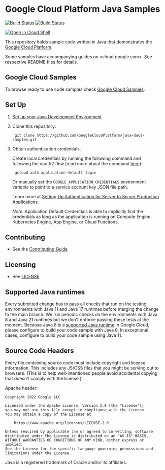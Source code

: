 # Google Cloud Platform Java Samples

[![Build Status][java-11-badge]][java-11-link] [![Build
Status][java-17-badge]][java-17-link]

<a href="https://console.cloud.google.com/cloudshell/open?git_repo=https://github.com/GoogleCloudPlatform/java-docs-samples&page=editor&open_in_editor=README.md">
<img alt="Open in Cloud Shell" src ="http://gstatic.com/cloudssh/images/open-btn.png"></a>

This repository holds sample code written in Java that demonstrates the
[Google Cloud Platform](https://cloud.google.com/docs/).

Some samples have accompanying guides on <cloud.google.com>. See respective
README files for details.

## Google Cloud Samples

To browse ready to use code samples check [Google Cloud Samples](https://cloud.google.com/docs/samples?l=java).

## Set Up

1. [Set up your Java Development Environment](https://cloud.google.com/java/docs/setup)

1. Clone this repository:

        git clone https://github.com/GoogleCloudPlatform/java-docs-samples.git

1. Obtain authentication credentials.

    Create local credentials by running the following command and following the
    oauth2 flow (read more about the command [here][auth_command]):

        gcloud auth application-default login

    Or manually set the `GOOGLE_APPLICATION_CREDENTIALS` environment variable
    to point to a service account key JSON file path.

    Learn more at [Setting Up Authentication for Server to Server Production Applications][ADC].

    *Note:* Application Default Credentials is able to implicitly find the credentials as long as the application is running on Compute Engine, Kubernetes Engine, App Engine, or Cloud Functions.

## Contributing

* See the [Contributing Guide](CONTRIBUTING.md)

## Licensing

* See [LICENSE](LICENSE)

## Supported Java runtimes

Every submitted change has to pass all checks that run on the testing environments with Java 11 and Java 17 runtimes before merging the change to the main branch.
We run periodic checks on the environments with Java 8 and Java 21 runtimes but we don't enforce passing these tests at the moment.
Because Java 8 is a [supported Java runtime][supported_runtimes] in Google Cloud, please configure to build your code sample with Java 8.
In exceptional cases, configure to build your code sample using Java 11.

[supported_runtimes]: https://cloud.google.com/java/docs/supported-java-versions

## Source Code Headers

Every file containing source code must include copyright and license
information. This includes any JS/CSS files that you might be serving out to
browsers. (This is to help well-intentioned people avoid accidental copying that
doesn't comply with the license.)

Apache header:

    Copyright 2022 Google LLC

    Licensed under the Apache License, Version 2.0 (the "License");
    you may not use this file except in compliance with the License.
    You may obtain a copy of the License at

        https://www.apache.org/licenses/LICENSE-2.0

    Unless required by applicable law or agreed to in writing, software
    distributed under the License is distributed on an "AS IS" BASIS,
    WITHOUT WARRANTIES OR CONDITIONS OF ANY KIND, either express or implied.
    See the License for the specific language governing permissions and
    limitations under the License.

[ADC]: https://developers.google.com/identity/protocols/application-default-credentials
[auth_command]: https://cloud.google.com/sdk/gcloud/reference/beta/auth/application-default/login
[java-11-badge]:
https://storage.googleapis.com/cloud-devrel-kokoro-resources/java/badges/java-docs-samples-11.svg
[java-11-link]:
https://storage.googleapis.com/cloud-devrel-kokoro-resources/java/badges/java-docs-samples-11.html
[java-17-badge]:
https://storage.googleapis.com/cloud-devrel-kokoro-resources/java/badges/java-docs-samples-17.svg
[java-17-link]:
https://storage.googleapis.com/cloud-devrel-kokoro-resources/java/badges/java-docs-samples-17.html
[java-21-badge]:
https://storage.googleapis.com/cloud-devrel-kokoro-resources/java/badges/java-docs-samples-21.svg
[java-21-link]:
https://storage.googleapis.com/cloud-devrel-kokoro-resources/java/badges/

Java is a registered trademark of Oracle and/or its affiliates.

